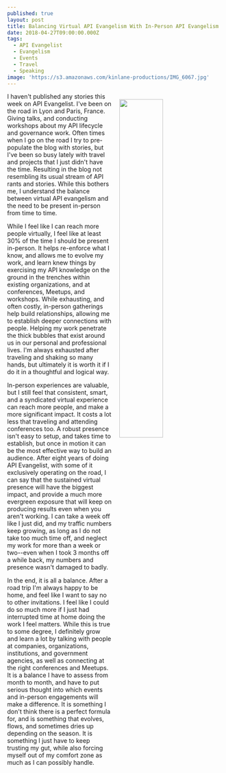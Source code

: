 ```yaml
---
published: true
layout: post
title: Balancing Virtual API Evangelism With In-Person API Evangelism
date: 2018-04-27T09:00:00.000Z
tags:
  - API Evangelist
  - Evangelism
  - Events
  - Travel
  - Speaking
image: 'https://s3.amazonaws.com/kinlane-productions/IMG_6067.jpg'
---
```

<p><img src="{{ page.image }}" width="45%" align="right" style="padding: 15px;" /></p>I haven't published any stories this week on API Evangelist. I've been on the road in Lyon and Paris, France. Giving talks, and conducting workshops about my API lifecycle and governance work. Often times when I go on the road I try to pre-populate the blog with stories, but I've been so busy lately with travel and projects that I just didn't have the time. Resulting in the blog not resembling its usual stream of API rants and stories. While this bothers me, I understand the balance between virtual API evangelism and the need to be present in-person from time to time.

While I feel like I can reach more people virtually, I feel like at least 30% of the time I should be present in-person. It helps re-enforce what I know, and allows me to evolve my work, and learn knew things by exercising my API knowledge on the ground in the trenches within existing organizations, and at conferences, Meetups, and workshops. While exhausting, and often costly, in-person gatherings help build relationships, allowing me to establish deeper connections with people. Helping my work penetrate the thick bubbles that exist around us in our personal and professional lives. I'm always exhausted after traveling and shaking so many hands, but ultimately it is worth it if I do it in a thoughtful and logical way.

In-person experiences are valuable, but I still feel that consistent, smart, and a syndicated virtual experience can reach more people, and make a more significant impact. It costs a lot less that traveling and attending conferences too. A robust presence isn't easy to setup, and takes time to establish, but once in motion it can be the most effective way to build an audience. After eight years of doing API Evangelist, with some of it exclusively operating on the road, I can say that the sustained virtual presence will have the biggest impact, and provide a much more evergreen exposure that will keep on producing results even when you aren't working. I can take a week off like I just did, and my traffic numbers keep growing, as long as I do not take too much time off, and neglect my work for more than a week or two--even when I took 3 months off a while back, my numbers and presence wasn't damaged to badly.

In the end, it is all a balance. After a road trip I'm always happy to be home, and feel like I want to say no to other invitations. I feel like I could do so much more if I just had interrupted time at home doing the work I feel matters. While this is true to some degree, I definitely grow and learn a lot by talking with people at companies, organizations, institutions, and government agencies, as well as connecting at the right conferences and Meetups. It is a balance I have to assess from month to month, and have to put serious thought into which events and in-person engagements will make a difference. It is something I don't think there is a perfect formula for, and is something that evolves, flows, and sometimes dries up depending on the season. It is something I just have to keep trusting my gut, while also forcing myself out of my comfort zone as much as I can possibly handle.
